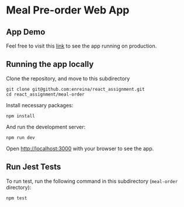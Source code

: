 # Meal Pre-order Web App

## App Demo

Feel free to visit this [link](https://meal-order-enreina.vercel.app) to see the app running on production.

## Running the app locally

Clone the repository, and move to this subdirectory

```
git clone git@github.com:enreina/react_assignment.git
cd react_assignment/meal-order
```

Install necessary packages:

```
npm install
```

And run the development server:

```
npm run dev
```

Open [http://localhost:3000](http://localhost:3000) with your browser to see the app.

## Run Jest Tests

To run test, run the following command in this subdirectory (`meal-order` directory):

```
npm test
```
